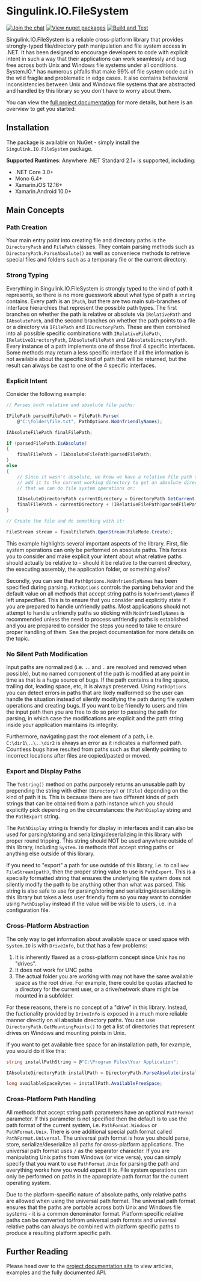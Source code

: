 # Singulink.IO.FileSystem

[![Join the chat](https://badges.gitter.im/Singulink/community.svg)](https://gitter.im/Singulink/community?utm_source=badge&utm_medium=badge&utm_campaign=pr-badge&utm_content=badge)
[![View nuget packages](https://img.shields.io/nuget/v/Singulink.IO.FileSystem.svg)](https://www.nuget.org/packages/Singulink.IO.FileSystem/)
[![Build and Test](https://github.com/Singulink/Singulink.IO.FileSystem/workflows/build%20and%20test/badge.svg)](https://github.com/Singulink/Singulink.IO.FileSystem/actions?query=workflow%3A%22build+and+test%22)

Singulink.IO.FileSystem is a reliable cross-platform library that provides strongly-typed file/directory path manipulation and file system access in .NET. It has been designed to encourage developers to code with explicit intent in such a way that their applications can work seamlessly and bug free across both Unix and Windows file systems under all conditions. System.IO.* has numerous pitfalls that make 99% of file system code out in the wild fragile and problematic in edge cases. It also contains behavioral inconsistencies between Unix and Windows file systems that are abstracted and handled by this library so you don't have to worry about them.

You can view the [full project documentation](http://www.singulink.com/Docs/Singulink.IO.FileSystem/) for more details, but here is an overview to get you started:

## Installation

The package is available on NuGet - simply install the `Singulink.IO.FileSystem` package.

**Supported Runtimes**: Anywhere .NET Standard 2.1+ is supported, including:
- .NET Core 3.0+
- Mono 6.4+
- Xamarin.iOS 12.16+
- Xamarin.Android 10.0+

## Main Concepts

### Path Creation

Your main entry point into creating file and directory paths is the `DirectoryPath` and `FilePath` classes. They contain parsing methods such as `DirectoryPath.ParseAbsolute()` as well as conveniece methods to retrieve special files and folders such as a temporary file or the current directory.

### Strong Typing

Everything in Singulink.IO.FileSystem is strongly typed to the kind of path it represents, so there is no more guesswork about what type of path a `string` contains. Every path is an `IPath`, but there are two main sub-branches of interface hierarchies that represent the possible path types. The first branches on whether the path is relative or absolute via `IRelativePath` and `IAbsolutePath`, and the second branches on whether the path points to a file or a directory via `IFilePath` and `IDirectoryPath`. These are then combined into all possible specific combinations with `IRelativeFilePath`, `IRelativeDirectoryPath`, `IAbsoluteFilePath` and `IAbsoluteDirectoryPath`. Every instance of a path implements one of those final 4 specific interfaces. Some methods may return a less specific interface if all the information is not available about the specific kind of path that will be returned, but the result can always be cast to one of the 4 specific interfaces.

### Explicit Intent

Consider the following example:

```c#
// Parses both relative and absolute file paths:

IFilePath parsedFilePath = FilePath.Parse(
    @"C:\folder\file.txt", PathOptions.NoUnfriendlyNames);

IAbsoluteFilePath finalFilePath;

if (parsedFilePath.IsAbsolute)
{
    finalFilePath = (IAbsoluteFilePath)parsedFilePath;
}
else
{
    // Since it wasn't absolute, we know we have a relative file path so 
    // add it to the current working directory to get an absolute directory
    // that we can do file system operations on:

    IAbsoluteDirectoryPath currentDirectory = DirectoryPath.GetCurrent();
    finalFilePath = currentDirectory + (IRelativeFilePath)parsedFilePath;
}

// Create the file and do something with it:

FileStream stream = finalFilePath.OpenStream(FileMode.Create);
```

This example highlights several important aspects of the library. First, file system operations can only be performed on absolute paths. This forces you to consider and make explicit your intent about what relative paths should actually be relative to - should it be relative to the current directory, the executing assembly, the application folder, or something else?

Secondly, you can see that `PathOptions.NoUnfriendlyNames` has been specified during parsing. `PathOptions` controls the parsing behavior and the default value on all methods that accept string paths is `NoUnfriendlyNames` if left unspecified. This is to ensure that you consider and explicitly state if you are prepared to handle unfriendly paths. Most applications should not attempt to handle unfriendly paths so sticking with `NoUnfriendlyNames` is recommended unless the need to process unfriendly paths is established and you are prepared to consider the steps you need to take to ensure proper handling of them. See the project documentation for more details on the topic.

### No Silent Path Modification

Input paths are normalized (i.e. `..` and `.` are resolved and removed when possible), but no named component of the path is modified at any point in time as that is a huge source of bugs. If the path contains a trailing space, trailing dot, leading space, etc, it is always preserved. Using `PathOptions` you can detect errors in paths that are likely malformed so the user can handle the situation instead of silently modifying the path during file system operations and creating bugs. If you want to be friendly to users and trim the input path then you are free to do so prior to passing the path for parsing, in which case the modifications are explicit and the path string inside your application maintains its integrity.

Furthermore, navigating past the root element of a path, i.e. `C:\dir1\..\..\dir2` is always an error as it indicates a malformed path. Countless bugs have resulted from paths such as that silently pointing to incorrect locations after files are copied/pasted or moved.

### Export and Display Paths

The `ToString()` method on paths purposely returns an unusable path by prepending the string with either `[Directory]` or `[File]` depending on the kind of path it is. This is because there are two different kinds of path strings that can be obtained from a path instance which you should explicitly pick depending on the circumstances: the `PathDisplay` string and the `PathExport` string.

The `PathDisplay` string is friendly for display in interfaces and it can also be used for parsing/storing and serializing/deserializing in this library with proper round tripping. This string should NOT be used anywhere outside of this library, including `System.IO` methods that accept string paths or anything else outside of this library.

If you need to "export" a path for use outside of this library, i.e. to call `new FileStream(path)`, then the proper string value to use is `PathExport`. This is a specially formatted string that ensures the underlying file system does not silently modify the path to be anything other than what was parsed. This string is also safe to use for parsing/storing and serializing/deserializing in this library but takes a less user friendly form so you may want to consider using `PathDisplay` instead if the value will be visible to users, i.e. in a configuration file.

### Cross-Platform Abstraction

The only way to get information about available space or used space with `System.IO` is with `DriveInfo`, but that has a few problems:
1) It is inherently flawed as a cross-platform concept since Unix has no "drives".
2) It does not work for UNC paths
3) The actual folder you are working with may not have the same available space as the root drive. For example, there could be quotas attached to a directory for the current user, or a drive/network share might be mounted in a subfolder.

For these reasons, there is no concept of a "drive" in this library. Instead, the fuctionality provided by `DriveInfo` is exposed in a much more reliable manner directly on all absolute directory paths. You can use `DirectoryPath.GetMountingPoints()` to get a list of directories that represent drives on Windows and mounting points in Unix.

If you want to get available free space for an installation path, for example, you would do it like this:

```c#
string installPathString = @"C:\Program Files\Your Application";

IAbsoluteDirectoryPath installPath = DirectoryPath.ParseAbsolute(installPathString);

long availableSpaceBytes = installPath.AvailableFreeSpace;
```

### Cross-Platform Path Handling

All methods that accept string path parameters have an optional `PathFormat` parameter. If this parameter is not specified then the default is to use the path format of the current system, i.e. `PathFormat.Windows` or `PathFormat.Unix`. There is one additional special path format called `PathFormat.Universal`. The universal path format is how you should parse, store, serialize/deserialize all paths for cross-platform applications. The universal path format uses `/` as the separator character. If you are manipulating Unix paths from Windows (or vice versa), you can simply specify that you want to use `PathFormat.Unix` for parsing the path and everything works how you would expect it to. File system operations can only be performed on paths in the appropriate path format for the current operating system.

Due to the platform-specific nature of absolute paths, only relative paths are allowed when using the universal path format. The universal path format ensures that the paths are portable across both Unix and Windows file systems - it is a common denominator format. Platform specific relative paths can be converted to/from universal path formats and universal relative paths can always be combined with platform specific paths to produce a resulting platform specific path.

## Further Reading

Please head over to the [project documentation site](http://www.singulink.com/Docs/Singulink.IO.FileSystem/) to view articles, examples and the fully documented API.
